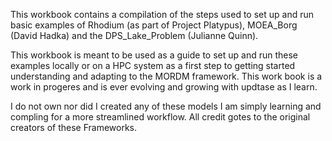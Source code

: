 This workbook contains a compilation of the steps used to set up and run basic examples of Rhodium (as part of Project Platypus), MOEA_Borg (David Hadka) and the DPS_Lake_Problem (Julianne Quinn).

This workbook is meant to be used as a guide to set up and run these examples locally or on a HPC system as a first step to getting started understanding and adapting to the MORDM framework. This work book is a work in progeres and is ever evolving and growing with updtase as I learn.

I do not own nor did I created any of these models I am simply learning and compling for a more streamlined workflow. All credit gotes to the original creators of these Frameworks.
